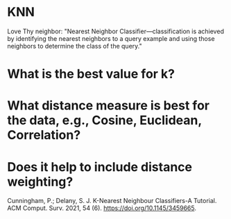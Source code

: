 # KNN
Love Thy neighbor: "Nearest Neighbor Classifier—classification is achieved by identifying the nearest neighbors to a query example and using those neighbors to determine the class of the query."

# What is the best value for k?

# What distance measure is best for the data, e.g., Cosine, Euclidean, Correlation?

# Does it help to include distance weighting?
Cunningham, P.; Delany, S. J. K-Nearest Neighbour Classifiers-A Tutorial. ACM Comput. Surv. 2021, 54 (6). https://doi.org/10.1145/3459665.
